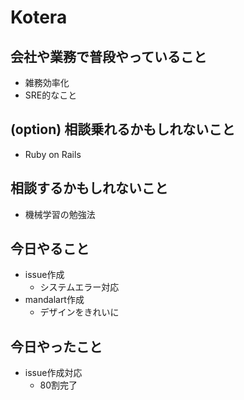 # Kotera

## 会社や業務で普段やっていること

- 雑務効率化
- SRE的なこと

## (option) 相談乗れるかもしれないこと

- Ruby on Rails

## 相談するかもしれないこと

- 機械学習の勉強法

## 今日やること

- issue作成
  - システムエラー対応
- mandalart作成
  - デザインをきれいに

## 今日やったこと

- issue作成対応
  - 80割完了
